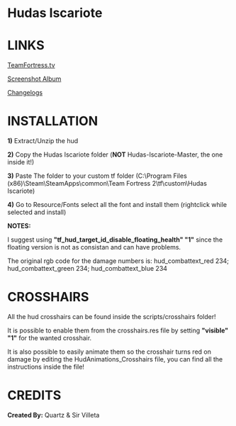 # Hudas Iscariote


<a>LINKS</a>
====

[TeamFortress.tv](https://www.teamfortress.tv/33738/ive-updated-some-huds)

[Screenshot Album](https://imgur.com/a/ag9He)

[Changelogs](https://github.com/Hypnootize/Hudas-Iscariote/commits/master)


<a>INSTALLATION</a>
====

**1)** Extract/Unzip the hud

**2)** Copy the Hudas Iscariote folder (**NOT** Hudas-Iscariote-Master, the one inside it!)

**3)** Paste The folder to your custom tf folder (C:\Program Files (x86)\Steam\SteamApps\common\Team Fortress 2\tf\custom\Hudas Iscariote)

**4)** Go to Resource/Fonts select all the font and install them (rightclick while selected and install)

**NOTES:**

I suggest using **"tf_hud_target_id_disable_floating_health" "1"** since the floating version is not as consistan and can have problems.

The original rgb code for the damage numbers is: hud_combattext_red 234; hud_combattext_green 234; hud_combattext_blue 234


<a>CROSSHAIRS</a>
====
All the hud crosshairs can be found inside the scripts/crosshairs folder!

It is possible to enable them from the crosshairs.res file by setting **"visible" "1"** for the wanted crosshair.

It is also possible to easily animate them so the crosshair turns red on damage by editing the HudAnimations_Crosshairs file, you can find all the instructions inside the file!


<a>CREDITS</a>
====
**Created By:** Quartz & Sir Villeta
